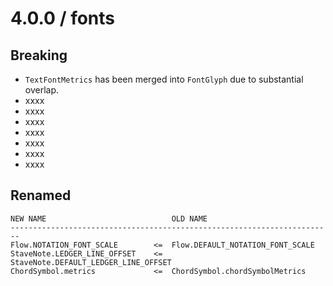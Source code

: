 # 4.0.0 / fonts

## Breaking

- `TextFontMetrics` has been merged into `FontGlyph` due to substantial overlap.
- xxxx
- xxxx
- xxxx
- xxxx
- xxxx
- xxxx
- xxxx

## Renamed

```
NEW NAME                            OLD NAME
------------------------------------------------------------------------
Flow.NOTATION_FONT_SCALE        <=  Flow.DEFAULT_NOTATION_FONT_SCALE
StaveNote.LEDGER_LINE_OFFSET    <=  StaveNote.DEFAULT_LEDGER_LINE_OFFSET
ChordSymbol.metrics             <=  ChordSymbol.chordSymbolMetrics
```
